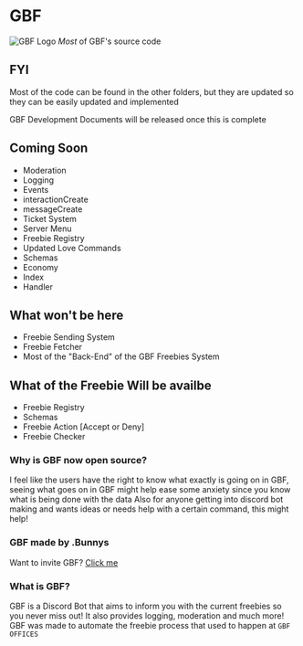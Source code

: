 # GBF
![GBF Logo](https://cdn.discordapp.com/attachments/932756227295948910/997239051310608494/GBF_Bot_Logo.png)
*Most* of GBF's source code

## FYI
Most of the code can be found in the other folders, but they are updated so they can be easily updated and implemented

GBF Development Documents will be released once this is complete

## Coming Soon
- Moderation
- Logging
- Events
- interactionCreate 
- messageCreate
- Ticket System
- Server Menu
- Freebie Registry
- Updated Love Commands
- Schemas
- Economy
- Index 
- Handler

## What won't be here
- Freebie Sending System
- Freebie Fetcher
- Most of the "Back-End" of the GBF Freebies System

## What of the Freebie Will be availbe
- Freebie Registry
- Schemas
- Freebie Action [Accept or Deny]
- Freebie Checker

### Why is GBF now open source?
I feel like the users have the right to know what exactly is going on in GBF, seeing what goes on in GBF might help ease some anxiety since you know what is being done with the data
Also for anyone getting into discord bot making and wants ideas or needs help with a certain command, this might help!

### GBF made by .Bunnys
Want to invite GBF? [Click me](https://discord.com/api/oauth2/authorize?client_id=795361755223556116&permissions=1642788809975&scope=bot%20applications.commands)

### What is GBF?
GBF is a Discord Bot that aims to inform you with the current freebies so you never miss out!
It also provides logging, moderation and much more!
GBF was made to automate the freebie process that used to happen at `GBF OFFICES`
